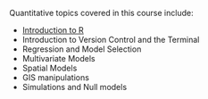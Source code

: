 Quantitative topics covered in this course include:

* [Introduction to R](./lessons/R_introduction.R)
* Introduction to Version Control and the Terminal
* Regression and Model Selection
* Multivariate Models
* Spatial Models
* GIS manipulations
* Simulations and Null models
